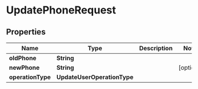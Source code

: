 

# UpdatePhoneRequest


## Properties

| Name | Type | Description | Notes |
|------------ | ------------- | ------------- | -------------|
|**oldPhone** | **String** |  |  |
|**newPhone** | **String** |  |  [optional] |
|**operationType** | **UpdateUserOperationType** |  |  |



